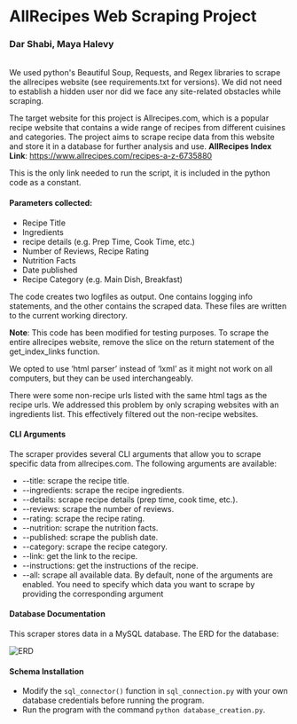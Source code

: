 
# AllRecipes Web Scraping Project
### Dar Shabi, Maya Halevy
\
We used python's Beautiful Soup, Requests, and Regex libraries to scrape the allrecipes website (see requirements.txt for versions). We did not need to establish a hidden user nor did we face any site-related obstacles while scraping.

The target website for this project is Allrecipes.com, which is a popular recipe website that contains a wide range of recipes from different cuisines and categories. The project aims to scrape recipe data from this website and store it in a database for further analysis and use.
**AllRecipes Index Link**: https://www.allrecipes.com/recipes-a-z-6735880

This is the only link needed to run the script, it is included in the python code as a constant. 

#### Parameters collected: 
- Recipe Title
- Ingredients
- recipe details (e.g. Prep Time, Cook Time, etc.)
- Number of Reviews, Recipe Rating
- Nutrition Facts
- Date published
- Recipe Category (e.g. Main Dish, Breakfast)

The code creates two logfiles as output. One contains logging info statements, and the other contains the scraped data. These files are written to the current working directory. 

**Note**: This code has been modified for testing purposes. To scrape the entire allrecipes website, remove the slice on the return statement of the get_index_links function. 


We opted to use ‘html parser’ instead of ‘lxml’ as it might not work on all computers, but they can be used interchangeably.

There were some non-recipe urls listed with the same html tags as the recipe urls. We addressed this problem by only scraping websites with an ingredients list. This effectively filtered out the non-recipe websites. 

#### CLI Arguments

The scraper provides several CLI arguments that allow you to scrape specific data from allrecipes.com. The following arguments are available:

* --title: scrape the recipe title.
* --ingredients: scrape the recipe ingredients.
* --details: scrape recipe details (prep time, cook time, etc.).
* --reviews: scrape the number of reviews.
* --rating: scrape the recipe rating.
* --nutrition: scrape the nutrition facts.
* --published: scrape the publish date.
* --category: scrape the recipe category.
* --link: get the link to the recipe.
* --instructions: get the instructions of the recipe.
* --all: scrape all available data.
By default, none of the arguments are enabled. You need to specify which data you want to scrape by providing the corresponding argument

#### Database Documentation
This scraper stores data in a MySQL database. The ERD for the database:

![ERD](https://user-images.githubusercontent.com/127299167/229867995-72a70735-bb5b-4893-8a0b-0f193306bf1e.png)


#### Schema Installation
*  Modify the `sql_connector()` function in `sql_connection.py` with your own database credentials before running the program.
*  Run the program with the command `python database_creation.py`.
